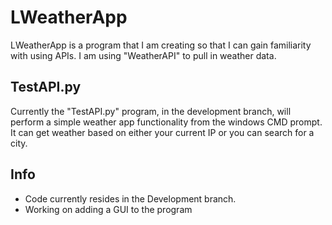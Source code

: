 # LWeatherApp
LWeatherApp is a program that I am creating so that I can gain familiarity with using APIs. I am using "WeatherAPI" to pull in weather data.

## TestAPI.py
Currently the "TestAPI.py" program, in the development branch, will perform a simple weather app functionality from the windows CMD prompt. It can get weather based on either your current IP or you can search for a city. 

## Info
- Code currently resides in the Development branch.
- Working on adding a GUI to the program
